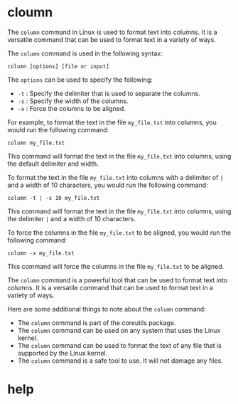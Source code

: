 # cloumn

The `column` command in Linux is used to format text into columns. It is a versatile command that can be used to format text in a variety of ways.

The `column` command is used in the following syntax:

```
column [options] [file or input]
```

The `options` can be used to specify the following:

* `-t` : Specify the delimiter that is used to separate the columns.
* `-s` : Specify the width of the columns.
* `-x` : Force the columns to be aligned.

For example, to format the text in the file `my_file.txt` into columns, you would run the following command:

```
column my_file.txt
```

This command will format the text in the file `my_file.txt` into columns, using the default delimiter and width.

To format the text in the file `my_file.txt` into columns with a delimiter of `|` and a width of 10 characters, you would run the following command:

```
column -t | -s 10 my_file.txt
```

This command will format the text in the file `my_file.txt` into columns, using the delimiter `|` and a width of 10 characters.

To force the columns in the file `my_file.txt` to be aligned, you would run the following command:

```
column -x my_file.txt
```

This command will force the columns in the file `my_file.txt` to be aligned.

The `column` command is a powerful tool that can be used to format text into columns. It is a versatile command that can be used to format text in a variety of ways.

Here are some additional things to note about the `column` command:

* The `column` command is part of the coreutils package.
* The `column` command can be used on any system that uses the Linux kernel.
* The `column` command can be used to format the text of any file that is supported by the Linux kernel.
* The `column` command is a safe tool to use. It will not damage any files.




# help 

```

```

